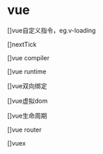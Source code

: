 # vue

[]vue自定义指令，eg.v-loading

[]nextTick

[]vue compiler

[]vue runtime

[]vue双向绑定

[]vue虚拟dom

[]vue生命周期

[]vue router

[]vuex